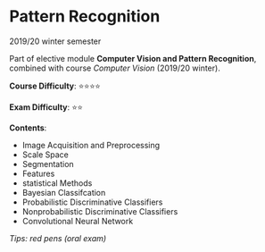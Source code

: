 # Pattern Recognition

2019/20 winter semester

Part of elective module **Computer Vision and Pattern Recognition**, combined with course *Computer Vision* (2019/20 winter).

**Course Difficulty**: ⭐️⭐️⭐️⭐️

**Exam Difficulty**: ⭐️⭐️

**Contents**:

* Image Acquisition and Preprocessing
* Scale Space
* Segmentation
* Features
* statistical Methods
* Bayesian Classifcation
* Probabilistic Discriminative Classifiers
* Nonprobabilistic Discriminative Classifiers
* Convolutional Neural Network

*Tips: red pens (oral exam)*
